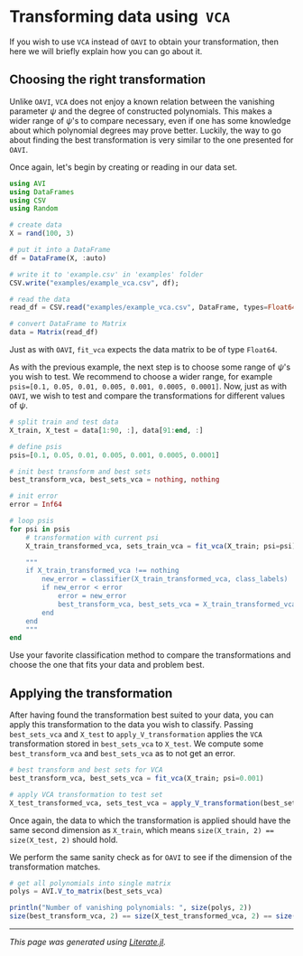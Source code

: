 # Transforming data using $\; \texttt{VCA}$
If you wish to use $\texttt{VCA}$ instead of $\texttt{OAVI}$ to obtain your transformation, then here we will briefly explain how you can go about it.

## Choosing the right transformation
Unlike $\texttt{OAVI}$, $\texttt{VCA}$ does not enjoy a known relation between the vanishing parameter $\psi$ and the degree of constructed polynomials. This makes a wider range of $\psi$'s to compare necessary, even if one has some knowledge about which polynomial degrees may prove better. Luckily, the way to go about finding the best transformation is very similar to the one presented for $\texttt{OAVI}$.

Once again, let's begin by creating or reading in our data set.

````julia docs_vca_transformation
using AVI
using DataFrames
using CSV
using Random

# create data
X = rand(100, 3)

# put it into a DataFrame
df = DataFrame(X, :auto)

# write it to 'example.csv' in 'examples' folder
CSV.write("examples/example_vca.csv", df);

# read the data
read_df = CSV.read("examples/example_vca.csv", DataFrame, types=Float64)

# convert DataFrame to Matrix
data = Matrix(read_df)
````

Just as with $\texttt{OAVI}$, `fit_vca` expects the data matrix to be of type `Float64`.

As with the previous example, the next step is to choose some range of $\psi$'s you wish to test. We recommend to choose a wider range, for example `psis=[0.1, 0.05, 0.01, 0.005, 0.001, 0.0005, 0.0001]`. Now, just as with $\texttt{OAVI}$, we wish to test and compare the transformations for different values of $\psi$.

````julia docs_vca_transformation
# split train and test data
X_train, X_test = data[1:90, :], data[91:end, :]

# define psis
psis=[0.1, 0.05, 0.01, 0.005, 0.001, 0.0005, 0.0001]

# init best transform and best sets
best_transform_vca, best_sets_vca = nothing, nothing

# init error
error = Inf64

# loop psis
for psi in psis
    # transformation with current psi
    X_train_transformed_vca, sets_train_vca = fit_vca(X_train; psi=psi)

    """
    if X_train_transformed_vca !== nothing
        new_error = classifier(X_train_transformed_vca, class_labels)
        if new_error < error
            error = new_error
            best_transform_vca, best_sets_vca = X_train_transformed_vca, sets_train_vca
        end
    end
    """
end
````

Use your favorite classification method to compare the transformations and choose the one that fits your data and problem best.

## Applying the transformation
After having found the transformation best suited to your data, you can apply this transformation to the data you wish to classify. Passing `best_sets_vca` and `X_test` to `apply_V_transformation` applies the $\texttt{VCA}$ transformation stored in `best_sets_vca` to `X_test`. We compute some `best_transform_vca` and `best_sets_vca` as to not get an error.

````julia docs_vca_transformation
# best transform and best sets for VCA
best_transform_vca, best_sets_vca = fit_vca(X_train; psi=0.001)

# apply VCA transformation to test set
X_test_transformed_vca, sets_test_vca = apply_V_transformation(best_sets_vca, X_test)
````

Once again, the data to which the transformation is applied should have the same second dimension as `X_train`, which means `size(X_train, 2) == size(X_test, 2)` should hold.

We perform the same sanity check as for $\texttt{OAVI}$ to see if the dimension of the transformation matches.

````julia docs_vca_transformation
# get all polynomials into single matrix
polys = AVI.V_to_matrix(best_sets_vca)

println("Number of vanishing polynomials: ", size(polys, 2))
size(best_transform_vca, 2) == size(X_test_transformed_vca, 2) == size(polys, 2)
````

---

*This page was generated using [Literate.jl](https://github.com/fredrikekre/Literate.jl).*

